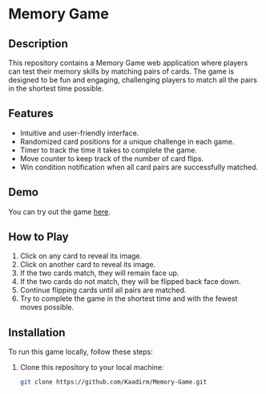 # Memory Game

## Description

This repository contains a Memory Game web application where players can test their memory skills by matching pairs of cards. The game is designed to be fun and engaging, challenging players to match all the pairs in the shortest time possible.

## Features

- Intuitive and user-friendly interface.
- Randomized card positions for a unique challenge in each game.
- Timer to track the time it takes to complete the game.
- Move counter to keep track of the number of card flips.
- Win condition notification when all card pairs are successfully matched.

## Demo

You can try out the game [here](https://kaadirm.github.io/Memory-Game/).
## How to Play

1. Click on any card to reveal its image.
2. Click on another card to reveal its image.
3. If the two cards match, they will remain face up.
4. If the two cards do not match, they will be flipped back face down.
5. Continue flipping cards until all pairs are matched.
6. Try to complete the game in the shortest time and with the fewest moves possible.

## Installation

To run this game locally, follow these steps:

1. Clone this repository to your local machine:

   ```bash
   git clone https://github.com/Kaadirm/Memory-Game.git
